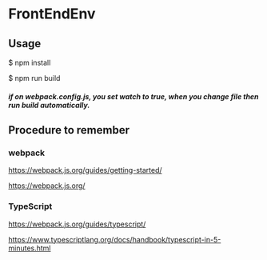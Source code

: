 # FrontEndEnv

## Usage
$ npm install

$ npm run build
##### if on webpack.config.js, you set watch to true, when you change file then run build automatically.

## Procedure to remember

### webpack
https://webpack.js.org/guides/getting-started/

https://webpack.js.org/

### TypeScript
https://webpack.js.org/guides/typescript/

https://www.typescriptlang.org/docs/handbook/typescript-in-5-minutes.html
